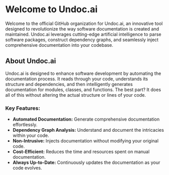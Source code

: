 # Welcome to Undoc.ai

Welcome to the official GitHub organization for Undoc.ai, an innovative tool designed to revolutionize the way software documentation is created and maintained. Undoc.ai leverages cutting-edge artificial intelligence to parse software packages, construct dependency graphs, and seamlessly inject comprehensive documentation into your codebase.

## About Undoc.ai

Undoc.ai is designed to enhance software development by automating the documentation process. It reads through your code, understands its structure and dependencies, and then intelligently generates documentation for modules, classes, and functions. The best part? It does all of this without altering the actual structure or lines of your code.

### Key Features:

- **Automated Documentation:** Generate comprehensive documentation effortlessly.
- **Dependency Graph Analysis:** Understand and document the intricacies within your code.
- **Non-Intrusive:** Injects documentation without modifying your original code.
- **Cost-Efficient:** Reduces the time and resources spent on manual documentation.
- **Always Up-to-Date:** Continuously updates the documentation as your code evolves.
